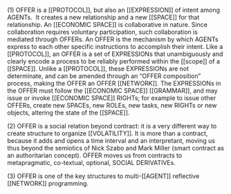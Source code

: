 (1) OFFER is a [[PROTOCOL]], but also an [[EXPRESSION]] of intent among AGENTs.  It creates a new relationship and a new [[SPACE]] for that relationship. An [[ECONOMIC SPACE]] is collaborative in nature. Since collaboration requires voluntary participation, such collaboration is mediated through OFFERs. An OFFER is the mechanism by which AGENTs express to each other specific instructions to accomplish their intent. Like a [[PROTOCOL]], an OFFER is a set of EXPRESSIONs that unambiguously and clearly encode a process to be reliably performed within the [[scope]] of a [[SPACE]]. Unlike a [[PROTOCOL]], these EXPRESSIONs are not determinate, and can be amended through an “OFFER composition” process, making the OFFER an OFFER [[NETWORK]]. The EXPRESSIONs in the OFFER must follow the [[ECONOMIC SPACE]] [[GRAMMAR]], and may issue or invoke [[ECONOMIC SPACE]] RIGHTs; for example to issue other OFFERs, create new SPACEs, new ROLEs, new tasks, new RIGHTs or new objects, altering the state of the [[SPACE]]. 

(2) OFFER is a social relation beyond contract: it is a very different way to create structure to organize [[VOLATILITY]]. It is more than a contract, because it adds and opens a time interval and an interpretant, moving us thus beyond the semiotics of Nick Szabo and Mark Miller (smart contract as an authoritarian concept). OFFER moves us from contracts to metapragmatic, co-textual, optional, SOCIAL DERIVATIVEs.

(3) OFFER is one of the key structures to multi-[[AGENT]] reflective [[NETWORK]] programming.
